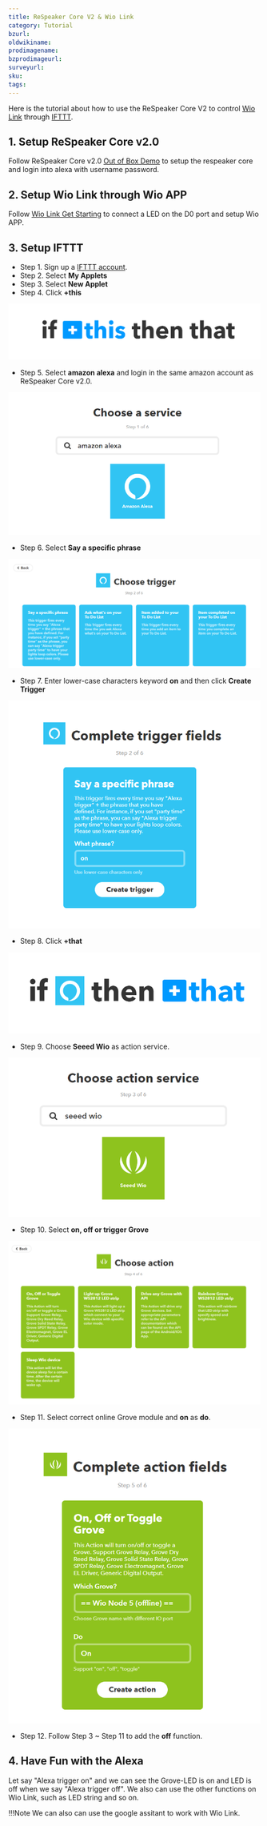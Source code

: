 ```yaml
---
title: ReSpeaker Core V2 & Wio Link
category: Tutorial
bzurl: 
oldwikiname: 
prodimagename: 
bzprodimageurl: 
surveyurl: 
sku: 
tags: 
---
```


Here is the tutorial about how to use the ReSpeaker Core V2 to control [Wio Link](http://wiki.seeedstudio.com/Wio_Link/) through [IFTTT](https://ifttt.com/).

## 1. Setup ReSpeaker Core v2.0

Follow ReSpeaker Core v2.0 [Out of Box Demo](http://wiki.seeedstudio.com/ReSpeaker_Core_v2.0/#out-of-box-demo) to setup the respeaker core and login into alexa with username password. 

## 2. Setup Wio Link through Wio APP

Follow [Wio Link Get Starting](http://wiki.seeedstudio.com/Wio_Link/#get-started) to connect a LED on the D0 port and setup Wio APP.

## 3. Setup IFTTT

- Step 1. Sign up a [IFTTT account](https://ifttt.com/join).
- Step 2. Select **My Applets**
- Step 3. Select **New Applet**
- Step 4. Click  **+this**

![](https://github.com/SeeedDocument/ReSpeaker_Core_V2_-_Wio_Link/raw/master/this.png)

- Step 5. Select **amazon alexa** and login in the same amazon account as ReSpeaker Core v2.0. 

![](https://github.com/SeeedDocument/ReSpeaker_Core_V2_-_Wio_Link/raw/master/alexa.png)

- Step 6. Select  **Say a specific phrase**

![](https://github.com/SeeedDocument/ReSpeaker_Core_V2_-_Wio_Link/raw/master/say_a_specific_phase.png)

- Step 7. Enter lower-case characters keyword **on** and then click **Create Trigger**

![](https://github.com/SeeedDocument/ReSpeaker_Core_V2_-_Wio_Link/raw/master/key_word.png)

- Step 8. Click **+that**

![](https://github.com/SeeedDocument/ReSpeaker_Core_V2_-_Wio_Link/raw/master/that.png)

- Step 9. Choose **Seeed Wio** as action service.

![](https://github.com/SeeedDocument/ReSpeaker_Core_V2_-_Wio_Link/raw/master/wio.png)

- Step 10. Select **on, off or trigger Grove**

![](https://github.com/SeeedDocument/ReSpeaker_Core_V2_-_Wio_Link/raw/master/choose_action.png)

- Step 11. Select correct online Grove module and **on** as **do**.

![](https://github.com/SeeedDocument/ReSpeaker_Core_V2_-_Wio_Link/raw/master/on.png)

- Step 12. Follow Step 3 ~ Step 11 to add the **off** function. 

## 4. Have Fun with the Alexa

Let say "Alexa trigger on" and we can see the Grove-LED is on and LED is off when we say "Alexa trigger off". We also can use the other functions on Wio Link, such as LED string and so on. 

!!!Note
    We can also can use the google assitant to work with Wio Link.


